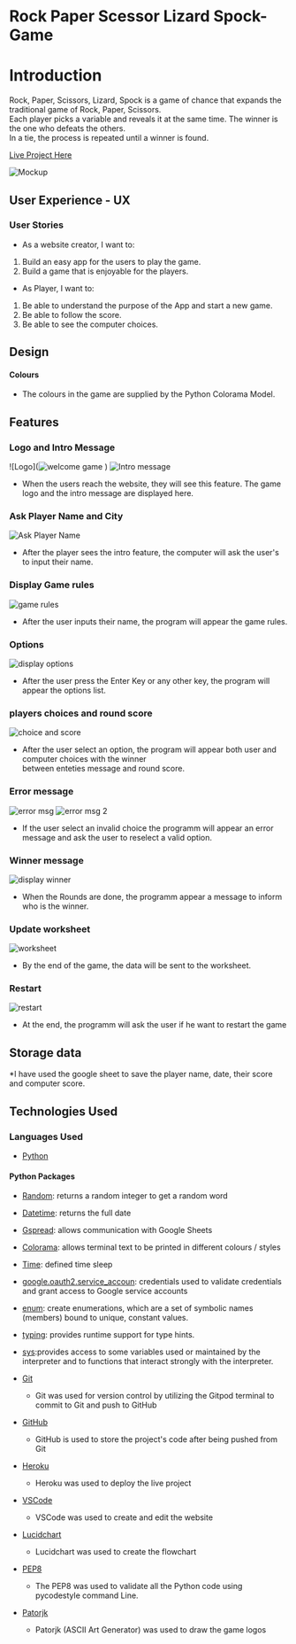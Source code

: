 # Rock Paper Scessor Lizard Spock- Game

# Introduction
Rock, Paper, Scissors, Lizard, Spock is a game of chance that expands the traditional game of Rock, Paper, Scissors.<br>
Each player picks a variable and reveals it at the same time. The winner is the one who defeats the others.<br>
In a tie, the process is repeated until a winner is found.<br>

[Live Project Here](https://rock-pape-scissors-game-a3ea2fb2d802.herokuapp.com/)

![Mockup](https://github.com/soukasamadi/Rock-paper-scissors-lizard-spock.game/assets/131408125/ee8f51d3-5e7c-4c27-b437-4d6d2e36f742)


## User Experience - UX

### User Stories

* As a website creator, I want to:
  
1. Build an easy app for the users to play the game.
2. Build a game that is enjoyable for the players.
   
* As Player, I want to:

1. Be able to understand the purpose of the App and start a new game.
2. Be able to follow the score.
3. Be able to see the computer choices.


## Design

#### Colours
* The colours in the game are supplied by the Python Colorama Model.

## Features

### Logo and Intro Message

![Logo](![welcome game](https://github.com/soukasamadi/Rock-paper-scissors-lizard-spock.game/assets/131408125/26f12e4b-b22d-472b-8731-47e59ed92347)
)
![Intro message](https://github.com/soukasamadi/Rock-paper-scissors-lizard-spock.game/assets/131408125/1980ae25-59d4-489a-bd8c-54b496d4924a)

* When the users reach the website, they will see this feature. The game logo and the intro message are displayed here.<br>

### Ask Player Name and City

![Ask Player Name]()
* After the player sees the intro feature, the computer will ask the user's to input their name.<br>

### Display Game rules

![game rules](https://github.com/soukasamadi/Rock-paper-scissors-lizard-spock.game/assets/131408125/79c1d148-014b-4f5c-851d-213c7b0be69f)
* After the user inputs their name, the program will appear the game rules.


### Options

![display options](https://github.com/soukasamadi/Rock-paper-scissors-lizard-spock.game/assets/131408125/84fa9545-74aa-4c3b-89d4-75d609af3b64)
* After the user press the Enter Key or any other key, the program will appear the options list.


### players choices and round score

![choice and score](https://github.com/soukasamadi/Rock-paper-scissors-lizard-spock.game/assets/131408125/19f6fe38-4b80-4f92-bd7b-ceeb98208919)
* After the user select an option, the program will appear both user and computer choices with the winner<br>
between enteties message and round score.


### Error message

![error msg](https://github.com/soukasamadi/Rock-paper-scissors-lizard-spock.game/assets/131408125/53144e39-0759-488e-9127-dc4df28466b0)
![error msg 2](https://github.com/soukasamadi/Rock-paper-scissors-lizard-spock.game/assets/131408125/0dffeaa0-11b3-45c2-b8d1-2de3ecf4efe9)
* If the user select an invalid choice the programm will appear an error message and ask the user to reselect a valid option. 


### Winner message

![display winner](https://github.com/soukasamadi/Rock-paper-scissors-lizard-spock.game/assets/131408125/d96c457a-2cbf-4664-b49a-aae732ee9354)
* When the Rounds are done, the programm appear a message to inform who is the winner.

### Update worksheet

![worksheet](https://github.com/soukasamadi/Rock-paper-scissors-lizard-spock.game/assets/131408125/4d7d18df-4f44-4353-8856-43196a42c470)
* By the end of the game, the data will be sent to the worksheet.

### Restart

![restart](https://github.com/soukasamadi/Rock-paper-scissors-lizard-spock.game/assets/131408125/f6b0a970-81e9-4ae7-a233-b80257199766)
* At the end, the programm will ask the user if he want to restart the game

## Storage data

*I have used the google sheet to save the player name, date, their score and computer score.


## Technologies Used
### Languages Used 

* [Python](https://www.python.org)


#### Python Packages

* [Random](https://docs.python.org/3/library/random.html?highlight=random#module-random): returns a random integer to get a random word
* [Datetime](https://pypi.org/project/DateTime/): returns the full date
* [Gspread](https://pypi.org/project/gspread/): allows communication with Google Sheets
* [Colorama](https://pypi.org/project/colorama/): allows terminal text to be printed in different colours / styles
* [Time](https://pypi.org/project/time/): defined time sleep
* [google.oauth2.service_accoun](https://google-auth.readthedocs.io/en/stable/index.html): credentials used to validate credentials and grant access to Google service accounts
* [enum](https://docs.python.org/3/library/enum.html): create enumerations, which are a set of symbolic names (members) bound to unique, constant values.
* [typing](https://docs.python.org/3/library/typing.html): provides runtime support for type hints.
* [sys](https://docs.python.org/3/library/sys.html#:~:text=This%20module%20provides%20access%20to,It%20is%20always%20available.):provides access to some variables used or maintained by the interpreter and to functions that interact strongly with the interpreter.


* [Git](https://git-scm.com/)
    * Git was used for version control by utilizing the Gitpod terminal to commit to Git and push to GitHub
* [GitHub](https://github.com/)
    * GitHub is used to store the project's code after being pushed from Git
* [Heroku](https://id.heroku.com)
    * Heroku was used to deploy the live project
* [VSCode](https://code.visualstudio.com/)
    * VSCode was used to create and edit the website
* [Lucidchart](https://lucid.app/)
    * Lucidchart was used to create the flowchart
* [PEP8](https://peps.python.org/pep-0008/)
    * The PEP8 was used to validate all the Python code using pycodestyle command Line.
* [Patorjk](https://patorjk.com)
    * Patorjk (ASCII Art Generator) was used to draw the game logos

    